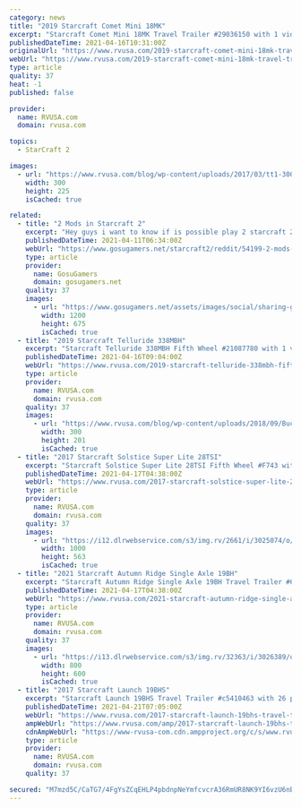 ```yaml
---
category: news
title: "2019 Starcraft Comet Mini 18MK"
excerpt: "Starcraft Comet Mini 18MK Travel Trailer #29036150 with 1 videos for sale in Murfreesboro, Tennessee 37128. See this unit and thousands more at RVUSA.com. Updated Daily."
publishedDateTime: 2021-04-16T10:31:00Z
originalUrl: "https://www.rvusa.com/2019-starcraft-comet-mini-18mk-travel-trailer-3026294"
webUrl: "https://www.rvusa.com/2019-starcraft-comet-mini-18mk-travel-trailer-3026294"
type: article
quality: 37
heat: -1
published: false

provider:
  name: RVUSA.com
  domain: rvusa.com

topics:
  - StarCraft 2

images:
  - url: "https://www.rvusa.com/blog/wp-content/uploads/2017/03/tt1-300x225.jpg"
    width: 300
    height: 225
    isCached: true

related:
  - title: "2 Mods in Starcraft 2"
    excerpt: "Hey guys i want to know if is possible play 2 starcraft 2 mods in one match, i wanted play zombiefest and campaign units with some friends but i dont know how to do someone can help me?"
    publishedDateTime: 2021-04-11T06:34:00Z
    webUrl: "https://www.gosugamers.net/starcraft2/reddit/54199-2-mods-in-starcraft-2"
    type: article
    provider:
      name: GosuGamers
      domain: gosugamers.net
    quality: 37
    images:
      - url: "https://www.gosugamers.net/assets/images/social/sharing-generic-253163b9.jpg"
        width: 1200
        height: 675
        isCached: true
  - title: "2019 Starcraft Telluride 338MBH"
    excerpt: "Starcraft Telluride 338MBH Fifth Wheel #21087780 with 1 videos for sale in Seffner, Florida 33584. See this unit and thousands more at RVUSA.com. Updated Daily."
    publishedDateTime: 2021-04-16T09:04:00Z
    webUrl: "https://www.rvusa.com/2019-starcraft-telluride-338mbh-fifth-wheel-3026029"
    type: article
    provider:
      name: RVUSA.com
      domain: rvusa.com
    quality: 37
    images:
      - url: "https://www.rvusa.com/blog/wp-content/uploads/2018/09/Bucket-List-Worthy-Fall-Festivals-300x201.jpg"
        width: 300
        height: 201
        isCached: true
  - title: "2017 Starcraft Solstice Super Lite 28TSI"
    excerpt: "Starcraft Solstice Super Lite 28TSI Fifth Wheel #F743 with 18 photos for sale in Houston, Texas 77074. See this unit and thousands more at RVUSA.com. Updated Daily."
    publishedDateTime: 2021-04-17T04:38:00Z
    webUrl: "https://www.rvusa.com/2017-starcraft-solstice-super-lite-28tsi-fifth-wheel-3025074"
    type: article
    provider:
      name: RVUSA.com
      domain: rvusa.com
    quality: 37
    images:
      - url: "https://i12.dlrwebservice.com/s3/img.rv/2661/i/3025074/o/1_2661_3025074_121329940.jpg"
        width: 1000
        height: 563
        isCached: true
  - title: "2021 Starcraft Autumn Ridge Single Axle 19BH"
    excerpt: "Starcraft Autumn Ridge Single Axle 19BH Travel Trailer #6GS121A with 20 photos for sale in Ocala, Florida 34480. See this unit and thousands more at RVUSA.com. Updated Daily."
    publishedDateTime: 2021-04-17T04:38:00Z
    webUrl: "https://www.rvusa.com/2021-starcraft-autumn-ridge-single-axle-19bh-travel-trailer-3026389"
    type: article
    provider:
      name: RVUSA.com
      domain: rvusa.com
    quality: 37
    images:
      - url: "https://i13.dlrwebservice.com/s3/img.rv/32363/i/3026389/o/1_32363_3026389_121321853.jpg"
        width: 800
        height: 600
        isCached: true
  - title: "2017 Starcraft Launch 19BHS"
    excerpt: "Starcraft Launch 19BHS Travel Trailer #c5410463 with 26 photos for sale in Helena, Montana 59602. See this unit and thousands more at RVUSA.com. Updated Daily."
    publishedDateTime: 2021-04-21T07:05:00Z
    webUrl: "https://www.rvusa.com/2017-starcraft-launch-19bhs-travel-trailer-3028802"
    ampWebUrl: "https://www.rvusa.com/amp/2017-starcraft-launch-19bhs-travel-trailer-3028802"
    cdnAmpWebUrl: "https://www-rvusa-com.cdn.ampproject.org/c/s/www.rvusa.com/amp/2017-starcraft-launch-19bhs-travel-trailer-3028802"
    type: article
    provider:
      name: RVUSA.com
      domain: rvusa.com
    quality: 37

secured: "M7mzd5C/CaTG7/4FgYsZCqEHLP4pbdnpNeYmfcvcrA36RmUR8NK9YI6vzU6nB5VIw+rxdAPkUrIYCBst4bYAdmqo1oZIT7PrKbMIp+RS4kPmZr194ioF3WanZSQ8EpBgkmQfRg4ejYZOgze2xQSs20RA7fNKFrcptUDqFgt13Kj6oduZilHaP4xMSwnWHx4bxdJyBZhhtxHEEeceTnTwI4rfwR8dTl7MKNxeWzDR9At/sqhBjwfoYo6XN06SCDZesMFQS+gMfRRoESJEO/nk7kkVJq81tOiBPhdzet+bNIpnHApVGYtZOf8mGfeDVE/kregUwpCMeyWUJk9TVKSZEEWkkOjWzDfN+9wzmflzFj8=;W4jkMXp7glNsc2/8fBv4Nw=="
---
```


